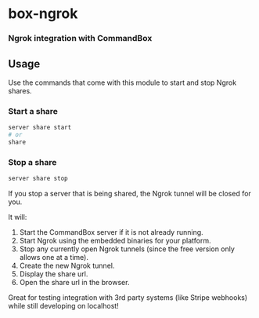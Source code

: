 # box-ngrok

### Ngrok integration with CommandBox

## Usage
Use the commands that come with this module to start and stop Ngrok shares.
### Start a share
```bash
server share start
# or
share
```
### Stop a share
```bash
server share stop
```

If you stop a server that is being shared, the Ngrok tunnel will be closed for you.

It will:

1. Start the CommandBox server if it is not already running.
2. Start Ngrok using the embedded binaries for your platform.
3. Stop any currently open Ngrok tunnels (since the free version only allows one at a time).
4. Create the new Ngrok tunnel.
5. Display the share url.
6. Open the share url in the browser.

Great for testing integration with 3rd party systems (like Stripe webhooks) while still developing on localhost!
